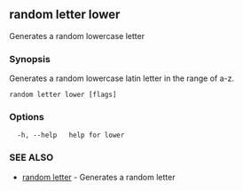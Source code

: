 ## random letter lower

Generates a random lowercase letter

### Synopsis

Generates a random lowercase latin letter in the range of a-z.

```
random letter lower [flags]
```

### Options

```
  -h, --help   help for lower
```

### SEE ALSO

* [random letter](random_letter.md)	 - Generates a random letter

